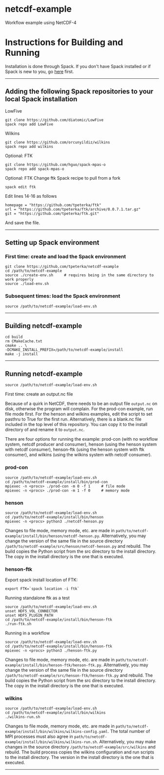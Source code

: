 # netcdf-example
Workflow example using NetCDF-4

# Instructions for Building and Running

Installation is done through Spack. If you don't have Spack installed or if Spack is new to you, go [here](https://spack.readthedocs.io/en/latest/) first.

-----

## Adding the following Spack repositories to your local Spack installation

LowFive
```
git clone https://github.com/diatomic/LowFive
spack repo add LowFive
```

Wilkins
```
git clone https://github.com/orcunyildiz/wilkins
spack repo add wilkins
```

Optional: FTK
```
git clone https://github.com/hguo/spack-mpas-o
spack repo add spack-mpas-o
```

Optional: FTK
Change ftk Spack recipe to pull from a fork
```
spack edit ftk
```

Edit lines 14-16 as follows
```
homepage = "https://github.com/tpeterka/ftk"
url = "https://github.com/tpeterka/ftk/archive/0.0.7.1.tar.gz"
git = "https://github.com/tpeterka/ftk.git"
```
And save the file.

-----

## Setting up Spack environment

### First time: create and load the Spack environment

```
git clone https://github.com/tpeterka/netcdf-example
cd /path/to/netcdf-example
source ./create-env.sh     # requires being in the same directory to work properly
source ./load-env.sh
```

### Subsequent times: load the Spack environment

```
source /path/to/netcdf-example/load-env.sh
```

----

## Building netcdf-example

```
cd build
rm CMakeCache.txt
cmake .. \
-DCMAKE_INSTALL_PREFIX=/path/to/netcdf-example/install
make -j install
```

-----

## Running netcdf-example

```
source /path/to/netcdf-example/load-env.sh
```

First time: create an output.nc file

Because of a quirk in NetCDF, there needs to be an output file `output.nc` on disk, otherwise the program will complain. For the prod-con example, run file mode first. For the henson and wilkins
examples, edit the script to set pasthru to True for the first run. Alternatively, there is a blank.nc file included in the top level of this repository. You can copy it to the install directory of
and rename it to `output.nc`.

There are four options for running the example: prod-con (with no workflow system, netcdf producer and consumer), henson (using the henson system with netcdf consumer), henson-ftk (using the henson system with ftk consumer), and wilkins (using the wilkins system with netcdf consumer).

### prod-con

```
source /path/to/netcdf-example/load-env.sh
cd /path/to/netcdf-example/install/bin/prod-con
mpiexec -n <procs> ./prod-con -m 0 -f 1     # file mode
mpiexec -n <procs> ./prod-con -m 1 -f 0     # memory mode
```

### henson

```
source /path/to/netcdf-example/load-env.sh
cd /path/to/netcdf-example/install/bin/henson
mpiexec -n <procs> python3 ./netcdf-henson.py
```

Changes to file mode, memory mode, etc. are made in `path/to/netcdf-example/install/bin/henson/netcdf-henson.py`. Alternatively, you may change the version of the same file in the source directory
`/path/to/netcdf-example/src/henson/netcdf-henson.py` and rebuild. The build copies the Python script from the src directory to the install directory. The copy in the install directory is the one that
is executed.

### henson-ftk

Export spack install location of FTK:
```
export FTK=`spack location -i ftk`
```

Running standalone ftk as a test
```
source /path/to/netcdf-example/load-env.sh
unset HDF5_VOL_CONNECTOR
unset HDF5_PLUGIN_PATH
cd /path/to/netcdf-example/install/bin/henson-ftk
./run-ftk.sh
```

Running in a workflow
```
source /path/to/netcdf-example/load-env.sh
cd /path/to/netcdf-example/install/bin/henson-ftk
mpiexec -n <procs> python3 ./henson-ftk.py
```

Changes to file mode, memory mode, etc. are made in `path/to/netcdf-example/install/bin/henson-ftk/henson-ftk.py`. Alternatively, you may change the version of the same file in the source directory
`/path/to/netcdf-example/src/henson-ftk/henson-ftk.py` and rebuild. The build copies the Python script from the src directory to the install directory. The copy in the install directory is the one that
is executed.

### wilkins

```
source /path/to/netcdf-example/load-env.sh
cd /path/to/netcdf-example/install/bin/wilkins
./wilkins-run.sh
```

Changes to file mode, memory mode, etc. are made in `path/to/netcdf-example/install/bin/wilkins/wilkins-config.yaml`. The total number of MPI processes must also agree in
`path/to/netcdf-example/install/bin/wilkins/wilkins-run.sh`. Alternatively, you may make changes in the source directory `/path/to/netcdf-example/src/wilkins` and rebuild. The build process copies the
wilkins configuration and run scripts to the install directory. The version in the install directory is the one that is executed.

-----
